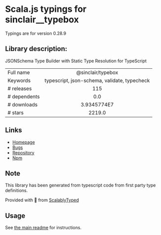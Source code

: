 
# Scala.js typings for sinclair__typebox

Typings are for version 0.28.9

## Library description:
JSONSchema Type Builder with Static Type Resolution for TypeScript

|                    |                 |
| ------------------ | :-------------: |
| Full name          | @sinclair/typebox |
| Keywords           | typescript, json-schema, validate, typecheck |
| # releases         | 115 |
| # dependents       | 0.0 |
| # downloads        | 3.9345774E7 |
| # stars            | 2219.0 |

## Links
- [Homepage](https://github.com/sinclairzx81/typebox#readme)
- [Bugs](https://github.com/sinclairzx81/typebox/issues)
- [Repository](https://github.com/sinclairzx81/typebox)
- [Npm](https://www.npmjs.com/package/%40sinclair%2Ftypebox)
    


## Note
This library has been generated from typescript code from first party type definitions.

Provided with :purple_heart: from [ScalablyTyped](https://github.com/oyvindberg/ScalablyTyped)

## Usage
See [the main readme](../../readme.md) for instructions.


